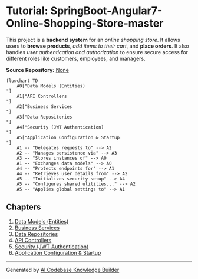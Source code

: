 # Tutorial: SpringBoot-Angular7-Online-Shopping-Store-master

This project is a **backend system** for an *online shopping store*. It allows users to
**browse products**, *add items to their cart*, and **place orders**. It also handles
*user authentication and authorization* to ensure secure access for different roles
like customers, employees, and managers.


**Source Repository:** [None](None)

```mermaid
flowchart TD
    A0["Data Models (Entities)
"]
    A1["API Controllers
"]
    A2["Business Services
"]
    A3["Data Repositories
"]
    A4["Security (JWT Authentication)
"]
    A5["Application Configuration & Startup
"]
    A1 -- "Delegates requests to" --> A2
    A2 -- "Manages persistence via" --> A3
    A3 -- "Stores instances of" --> A0
    A1 -- "Exchanges data models" --> A0
    A4 -- "Protects endpoints for" --> A1
    A4 -- "Retrieves user details from" --> A2
    A5 -- "Initializes security setup" --> A4
    A5 -- "Configures shared utilities..." --> A2
    A5 -- "Applies global settings to" --> A1
```

## Chapters

1. [Data Models (Entities)
](01_data_models__entities__.md)
2. [Business Services
](02_business_services_.md)
3. [Data Repositories
](03_data_repositories_.md)
4. [API Controllers
](04_api_controllers_.md)
5. [Security (JWT Authentication)
](05_security__jwt_authentication__.md)
6. [Application Configuration & Startup
](06_application_configuration___startup_.md)


---

Generated by [AI Codebase Knowledge Builder](https://github.com/The-Pocket/Tutorial-Codebase-Knowledge)